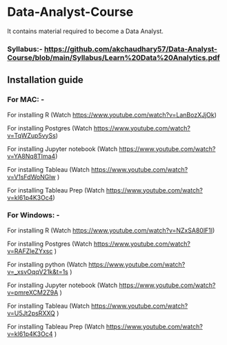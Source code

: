 # Data-Analyst-Course
It contains material required to become a Data Analyst.

### Syllabus:- https://github.com/akchaudhary57/Data-Analyst-Course/blob/main/Syllabus/Learn%20Data%20Analytics.pdf

## Installation guide

### For MAC: -

For installing R (Watch https://www.youtube.com/watch?v=LanBozXJjOk)

For installing Postgres (Watch https://www.youtube.com/watch?v=TqWZup5vySs)

For installing Jupyter notebook (Watch https://www.youtube.com/watch?v=YA8Nq8Tlma4)

For installing Tableau (Watch https://www.youtube.com/watch?v=V1sFdWoNGlw )

For installing Tableau Prep (Watch https://www.youtube.com/watch?v=kl61p4K3Oc4)

### For Windows: -

For installing R (Watch https://www.youtube.com/watch?v=NZxSA80lF1I)

For installing Postgres (Watch https://www.youtube.com/watch?v=RAFZleZYxsc )

For installing python (Watch https://www.youtube.com/watch?v=_xsvOqqV21k&t=1s )

For installing Jupyter notebook (Watch https://www.youtube.com/watch?v=pmreXCM2Z9A  )

For installing Tableau (Watch https://www.youtube.com/watch?v=U5Jt2psRXXQ )

For installing Tableau Prep (Watch https://www.youtube.com/watch?v=kl61p4K3Oc4 )



